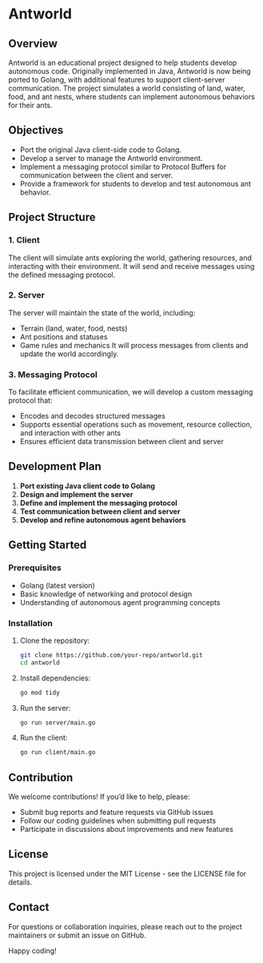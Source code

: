 # Antworld

## Overview
Antworld is an educational project designed to help students develop autonomous code. Originally implemented in Java, Antworld is now being ported to Golang, with additional features to support client-server communication. The project simulates a world consisting of land, water, food, and ant nests, where students can implement autonomous behaviors for their ants.

## Objectives
- Port the original Java client-side code to Golang.
- Develop a server to manage the Antworld environment.
- Implement a messaging protocol similar to Protocol Buffers for communication between the client and server.
- Provide a framework for students to develop and test autonomous ant behavior.

## Project Structure
### 1. Client
The client will simulate ants exploring the world, gathering resources, and interacting with their environment. It will send and receive messages using the defined messaging protocol.

### 2. Server
The server will maintain the state of the world, including:
- Terrain (land, water, food, nests)
- Ant positions and statuses
- Game rules and mechanics
It will process messages from clients and update the world accordingly.

### 3. Messaging Protocol
To facilitate efficient communication, we will develop a custom messaging protocol that:
- Encodes and decodes structured messages
- Supports essential operations such as movement, resource collection, and interaction with other ants
- Ensures efficient data transmission between client and server

## Development Plan
1. **Port existing Java client code to Golang**
2. **Design and implement the server**
3. **Define and implement the messaging protocol**
4. **Test communication between client and server**
5. **Develop and refine autonomous agent behaviors**

## Getting Started
### Prerequisites
- Golang (latest version)
- Basic knowledge of networking and protocol design
- Understanding of autonomous agent programming concepts

### Installation
1. Clone the repository:
   ```sh
   git clone https://github.com/your-repo/antworld.git
   cd antworld
   ```
2. Install dependencies:
   ```sh
   go mod tidy
   ```
3. Run the server:
   ```sh
   go run server/main.go
   ```
4. Run the client:
   ```sh
   go run client/main.go
   ```

## Contribution
We welcome contributions! If you’d like to help, please:
- Submit bug reports and feature requests via GitHub issues
- Follow our coding guidelines when submitting pull requests
- Participate in discussions about improvements and new features

## License
This project is licensed under the MIT License - see the LICENSE file for details.

## Contact
For questions or collaboration inquiries, please reach out to the project maintainers or submit an issue on GitHub.

Happy coding!

